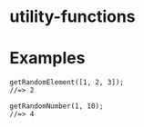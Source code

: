 # utility-functions

# Examples

```
getRandomElement([1, 2, 3]);
//=> 2
```

```
getRandomNumber(1, 10);
//=> 4
```
